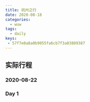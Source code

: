 ```yaml
---
title: 杭州之行
date: 2020-08-18
categories:
  - wuw
tags:
  - daily
keys:
 - 57f7e0a8a0b9055fa6cb7f3a03889387
---
```


## 实际行程

### 2020-08-22

<!-- 从上海出发，高铁到达杭州东站。因为到萧山机场没有地铁可以到达，就选择了机场大巴，可以直接在东站购买机场大巴的车票，大概一个小时的路程到达机场，国内到达在地下一层，所以先进站，然后乘坐自动扶梯到达到达出口。距离到达还有些时间，但是语音播报中貌似提前到达了。所以就没有机会去看一下出站回去的机场大巴路线了，还好两者的距离并不是太远。

一直盯着到达出口，希望出现的第一眼，就能认出对方。关于这个，还做了一个赌注，只是赌注是什么，也一直没有搞清楚。手不知道放到哪里，见面的第一句应该说什么呢，点亮手机屏幕看看时间。内心充满着不安去欢喜。

这个时间的杭州，天气十分的炎热。机场大巴候车的地方没有空调，位于室外，所以很热，还好她带了个小风扇，可以暂时带来一些清凉。找上车的点花了一点点时间。

在车上一起吐槽了一下萧山机场，可以看出她真的很困了，应该是早上起早赶飞机的原因。从机场到市区的这段路，比较漫长，此时的心情也是十分激动的。看得出来很困，所以开口说，可以靠在肩膀上休息，因为刚见面的原因，感觉还是有点心急了，所以实际上并没有。然而回去的路上实现了这个愿望。

到了住的地方，简单洗漱一下，需要休息了，不然下午可没有精神，睡了一觉，我在窗台下的沙发上躺着，但是无法入眠。心情复杂。后来去了新白鹿餐厅吃了午餐，距离住的地方不是很远。味道不错，价格也还行，第一次在一起吃饭。

### 2020-08-23



## 以下为网上攻略

## 方案一

<!-- 断桥残雪白堤--岳飞庙北山街-->

### Day 1

<!-- 西湖，第一天主要围绕西湖游玩。可以先坐地铁把行李放在酒店，换上一双舒适的鞋，轻装上阵。
坐地铁到龙翔桥下，第一天建议就在西湖周边玩。
从龙翔桥开始逆时针游玩，先去断桥（1），这里人应该是最多的；一路沿白堤转一圈到达岳庙（3），虽然人可能比较多，但还是建议参观；沿北山街顺时针走，北山街一面是西湖，一面是民国的建筑，很有味道的一条街；爬宝石山参观保俶塔（杭州三塔：保俶塔、雷峰塔、六和塔），在宝石山上可以一览西湖全貌。从宝石山下来估计到饭点了，推荐几家比较实惠的杭帮菜馆：外婆家、新白鹿、弄堂里、绿茶。至于具体点什么菜，根据自己口味和大众点评吧。西湖附近挺多家的，去距离近的就可以了，人会比较多建议提前取号。吃过饭后可以骑单车沿北山街去苏堤（4），这里人比较多，顺路可以去花港观鱼（6）；体力充足推荐直接去杨公堤（5），这里人比较少。对明朝历史感兴趣的推荐去于谦祠（7）。我看了明朝那些事儿特意去了趟于谦祠，那天是周六但几乎没有人。太子湾公园（8）是杭州本地人经常去的地方，景色不错，可以去游玩顺便休息下；现在的雷峰塔（9）是2000年重建的，个人不建议登塔参观；接下来可以去清河坊和南宋御街（10），这里是一条小吃街，有不少小吃和店铺，可以解决晚饭的问题，也可以买些纪念品；天色黑了之后可以返回龙翔桥，晚上的西湖更有韵味，“晴湖不如雨湖，雨湖不如夜湖，夜湖不如雪湖”。晚上会有西湖音乐喷泉，人会很多，如果对喷泉不是太有兴趣不建议观看，去白堤和北山街走一走挺好的。一号线最晚好像是十一点左右，控制好游玩时间。

吃饭（提前取号）：

**外婆家、新白鹿、弄堂里、绿茶**。

![v2-0cd1fea13fa34512cd449ecd823b08c2_b](https://gitee.com/snowyan/image/raw/master/1597736390_20200818153705642_616449251.jpg)

## Day 2

第二天一早可以坐公交直接去**灵隐寺**，因为灵隐寺在**飞来峰**景区内，会先收飞来峰的门票，进灵隐寺不要门票，但会给你几炷香收香火钱。**飞来峰造像**很值得一看；**灵隐寺**一般人会很多，比较推荐的是**韬光寺**和**永福寺**，感受佛门清净。据说永福寺的斋饭很好吃，可以试下。

![img](https://pic3.zhimg.com/v2-9291d4a6b8af15e2530e2ba4fa691bdd_b.jpg)

下午坐公交到**六和塔**景区，每次朋友来杭州，我都强烈建议他们去六和塔，相比于西湖、断桥、灵隐寺、雷峰塔这些热门景点，六和塔相对小众，人也不会很多，但非常值得一去，以下摘自百度百科：

> *六和塔位于浙江省杭州市西湖之南，钱塘江畔月轮山上，是中国现存最完好的砖木结构古塔之一。*
> *六和塔始建于北宋开宝三年（公元970年），僧人智元禅师为镇江潮而创建，取佛教“六和敬”之义，命名为六和塔。当时建造的目的是用以镇压钱塘江的江潮。塔高59.89米，其建造风格非常独特，塔内部砖石结构分七层，外部木结构为8面13层。*
> *现在的六和塔塔身重建于南宋。六和塔又名六合塔，取"天地四方"之意。 90年代在六和塔近旁新建“中华古塔博览苑”，将中国各地著名的塔缩微雕刻而成，集中展示了古代中国建筑文化的成就。*

之前说过杭州有三塔，*“保俶如美女，雷峰如老衲，六和似将军”*。不同于雷峰塔，六和塔是真正的古塔；也不同于保俶塔，六和塔是可以登塔的。台阶高而陡，登塔时注意安全，登上六和塔看钱塘江和钱塘江大桥很是壮观。

六和塔附近是**浙江大学之江校区**，也是非常推荐，其前身是教会大学，因此其建筑很有特点，如今也是拍照圣地。从学校出来后可以骑单车跨越**钱塘江大桥**，由桥梁专家茅以升主持设计。跨过钱塘江大桥进入滨江区，坐地铁四号线到**市民中心站**下，附近有很多商业综合体可以吃饭。吃过晚饭后可以去**城市阳台**看钱塘江夜景，晚上会有灯光秀表演。

## 后记

音乐喷泉全天开放，喷泉时间为19:00-19:15、20:00-20:15（19:00、20:00各有一场，每场播放三曲

由于只有两天时间，行程安排得很紧凑，会比较赶，具体可以根据自身情况进行取舍，出来玩毕竟是休闲为主。

除了以上推荐的，杭州还有很多很多值得去的地方：

- 拱宸桥、大运河、水上巴士
- 良渚
- 西溪湿地
- 宋城、宋城千古情表演
- 九溪
- 中国美术学院(象山校区)
- 湘湖

## 方案二

![v2-b8539674a93e6c088607a86b78d4c117_720w](https://gitee.com/snowyan/image/raw/master/1597736390_20200818153651074_1737716801.jpg) -->
